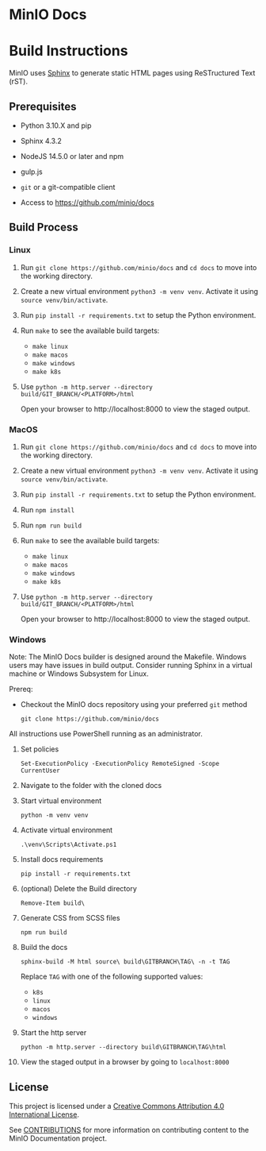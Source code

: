 # MinIO Docs

# Build Instructions

MinIO uses [Sphinx](https://www.sphinx-doc.org/en/master/index.html) to generate
static HTML pages using ReSTructured Text (rST).

## Prerequisites

- Python 3.10.X and pip

- Sphinx 4.3.2

- NodeJS 14.5.0 or later and npm

- gulp.js

- `git` or a git-compatible client

- Access to https://github.com/minio/docs

## Build Process

### Linux

1. Run `git clone https://github.com/minio/docs` and `cd docs` to move into
   the working directory.

2. Create a new virtual environment `python3 -m venv venv`. Activate it using
   `source venv/bin/activate`.

3. Run `pip install -r requirements.txt` to setup the Python environment.

4. Run `make` to see the available build targets:
   
   - `make linux`   
   - `make macos`
   - `make windows`
   - `make k8s`   

5. Use `python -m http.server --directory build/GIT_BRANCH/<PLATFORM>/html`
   
   Open your browser to http://localhost:8000 to view the staged output.

### MacOS

1. Run `git clone https://github.com/minio/docs` and `cd docs` to move into
   the working directory.

2. Create a new virtual environment `python3 -m venv venv`. Activate it using
   `source venv/bin/activate`.

3. Run `pip install -r requirements.txt` to setup the Python environment.

4. Run `npm install`

5. Run `npm run build`

6. Run `make` to see the available build targets:
   
   - `make linux`   
   - `make macos`
   - `make windows`
   - `make k8s`  

7. Use `python -m http.server --directory build/GIT_BRANCH/<PLATFORM>/html`
   
   Open your browser to http://localhost:8000 to view the staged output.

### Windows

Note: The MinIO Docs builder is designed around the Makefile.
Windows users may have issues in build output.
Consider running Sphinx in a virtual machine or Windows Subsystem for Linux.

Prereq:

- Checkout the MinIO docs repository using your preferred `git` method
  
  `git clone https://github.com/minio/docs`

All instructions use PowerShell running as an administrator.

1. Set policies
   
   `Set-ExecutionPolicy -ExecutionPolicy RemoteSigned -Scope CurrentUser`
2. Navigate to the folder with the cloned docs
3. Start virtual environment
   
   `python -m venv venv`
4. Activate virtual environment
   
   `.\venv\Scripts\Activate.ps1`
5. Install docs requirements
   
   `pip install -r requirements.txt`
6. (optional) Delete the Build directory
   
   `Remove-Item build\`
7. Generate CSS from SCSS files
   
   `npm run build`
8. Build the docs
   
   `sphinx-build -M html source\ build\GITBRANCH\TAG\ -n -t TAG`

   Replace `TAG` with one of the following supported values:

   - `k8s`
   - `linux`
   - `macos`
   - `windows`

9.  Start the http server
    
    `python -m http.server --directory build\GITBRANCH\TAG\html`
10. View the staged output in a browser by going to `localhost:8000`

License
-------

This project is licensed under a [Creative Commons Attribution 4.0 International License](https://creativecommons.org/licenses/by/4.0/legalcode).

See [CONTRIBUTIONS](https://github.com/minio/docs/tree/master/CONTRIBUTING.md) for more information on contributing content to the MinIO Documentation project.

